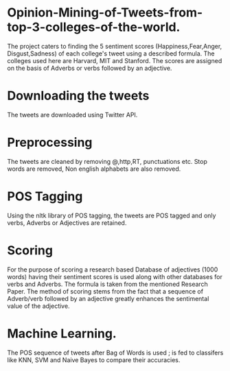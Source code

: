 # Opinion-Mining-of-Tweets-from-top-3-colleges-of-the-world.
The project caters to finding the 5 sentiment scores (Happiness,Fear,Anger, Disgust,Sadness) of each college's tweet using a described formula. The colleges used here are Harvard, MIT and Stanford.
The scores are assigned on the basis of Adverbs or verbs followed by an adjective.
# Downloading the tweets
The tweets are downloaded using Twitter API.

# Preprocessing 
The tweets are cleaned by removing @,http,RT, punctuations etc. Stop words are removed, Non english alphabets are also removed.

# POS Tagging
Using the nltk library of POS tagging, the tweets are POS tagged and only verbs, Adverbs or Adjectives are retained.

# Scoring 
For the purpose of scoring a research based Database of adjectives (1000 words) having their sentiment scores is used along with other databases for verbs and Adverbs. The formula is taken from the mentioned Research Paper.
The method of scoring stems from the fact that a sequence of Adverb/verb followed by an adjective greatly enhances the sentimental value of the adjective. 

# Machine Learning. 
The POS sequence of tweets after Bag of Words is used ; is fed to classifers like KNN, SVM and Naive Bayes to compare their accuracies.

